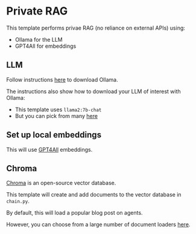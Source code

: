 # Private RAG 

This template performs privae RAG (no reliance on external APIs) using:

* Ollama for the LLM
* GPT4All for embeddings

##  LLM

Follow instructions [here](https://python.langchain.com/docs/integrations/chat/ollama) to download Ollama.

The instructions also show how to download your LLM of interest with Ollama:

* This template uses `llama2:7b-chat`
* But you can pick from many [here](https://ollama.ai/library)

## Set up local embeddings

This will use [GPT4All](https://python.langchain.com/docs/integrations/text_embedding/gpt4all) embeddings.

##  Chroma

[Chroma](https://python.langchain.com/docs/integrations/vectorstores/chroma) is an open-source vector database.

This template will create and add documents to the vector database in `chain.py`.

By default, this will load a popular blog post on agents.

However, you can choose from a large number of document loaders [here](https://python.langchain.com/docs/integrations/document_loaders).